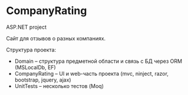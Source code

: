 # CompanyRating
ASP.NET project

Сайт для отзывов о разных компаниях. 


Структура проекта:
- Domain – структура предметной области и связь с БД через ORM (MSLocalDb, EF)
- CompanyRating – UI и web-часть проекта (mvc, ninject, razor, bootstrap, jquery, ajax)
- UnitTests – несколько тестов (Moq)


